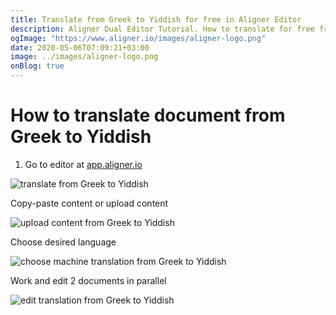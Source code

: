 ```yaml
---
title: Translate from Greek to Yiddish for free in Aligner Editor
description: Aligner Dual Editor Tutorial. How to translate for free from Greek to Yiddish. Aligner is multilingual document management platform. 
ogImage: "https://www.aligner.io/images/aligner-logo.png"
date: 2020-05-06T07:09:21+03:00
image: ../images/aligner-logo.png
onBlog: true
---
```


# How to translate document from Greek to Yiddish

1. Go to editor at [app.aligner.io](https://app.aligner.io "Aligner App web page")

![translate from Greek to Yiddish](../aligner-blank-editor.png "translate from Greek to Yiddish")

Copy-paste content or upload content

![upload content from Greek to Yiddish](../aligner-uploaded-document.png "upload content from Greek to Yiddish")

Choose desired language

![choose machine translation from Greek to Yiddish](../aligner-language-dropdown.png "choose machine translation from Greek to Yiddish")

Work and edit 2 documents in parallel

![edit translation from Greek to Yiddish](../aligner-double-sitded-editor.png "edit translation from Greek to Yiddish")

